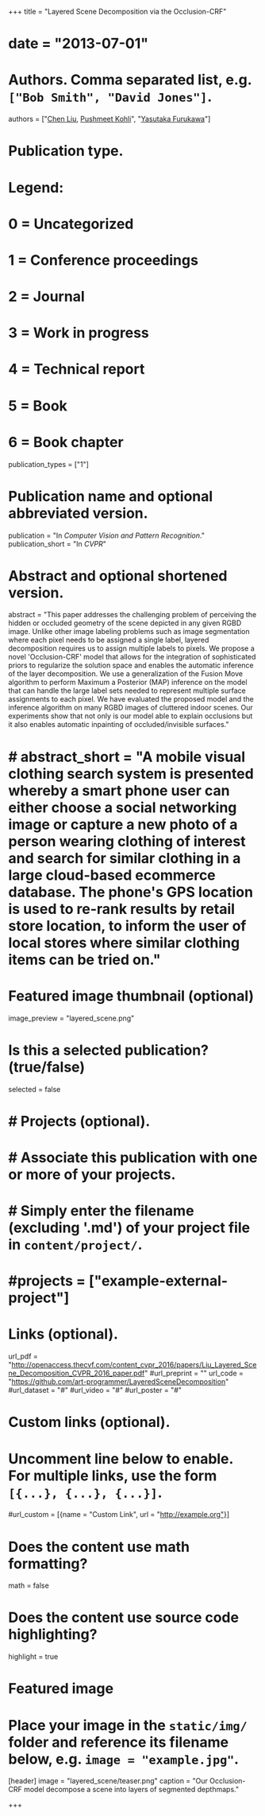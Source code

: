 +++
title = "Layered Scene Decomposition via the Occlusion-CRF"
# date = "2013-07-01"

# Authors. Comma separated list, e.g. `["Bob Smith", "David Jones"]`.
authors = ["[Chen Liu](http://www.chenliunet.com), [Pushmeet Kohli](https://sites.google.com/site/pushmeet/)", "[Yasutaka Furukawa](http://www.cs.sfu.ca/~furukawa)"]

# Publication type.
# Legend:
# 0 = Uncategorized
# 1 = Conference proceedings
# 2 = Journal
# 3 = Work in progress
# 4 = Technical report
# 5 = Book
# 6 = Book chapter
publication_types = ["1"]

# Publication name and optional abbreviated version.

publication = "In *Computer Vision and Pattern Recognition*."
publication_short = "In *CVPR*"

# Abstract and optional shortened version.
abstract = "This paper addresses the challenging problem of perceiving the hidden or occluded geometry of the scene depicted in any given RGBD image. Unlike other image labeling problems such as image segmentation where each pixel needs to be assigned a single label, layered decomposition requires us to assign multiple labels to pixels. We propose a novel 'Occlusion-CRF' model that allows for the integration of sophisticated priors to regularize the solution space and enables the automatic inference of the layer decomposition. We use a generalization of the Fusion Move algorithm to perform Maximum a Posterior (MAP) inference on the model that can handle the large label sets needed to represent multiple surface assignments to each pixel. We have evaluated the proposed model and the inference algorithm on many RGBD images of cluttered indoor scenes. Our experiments show that not only is our model able to explain occlusions but it also enables automatic inpainting of occluded/invisible surfaces."

# # abstract_short = "A mobile visual clothing search system is presented whereby a smart phone user can either choose a social networking image or capture a new photo of a person wearing clothing of interest and search for similar clothing in a large cloud-based ecommerce database. The phone's GPS location is used to re-rank results by retail store location, to inform the user of local stores where similar clothing items can be tried on."

# Featured image thumbnail (optional)
image_preview = "layered_scene.png"

# Is this a selected publication? (true/false)
selected = false

# # Projects (optional).
# #   Associate this publication with one or more of your projects.
# #   Simply enter the filename (excluding '.md') of your project file in `content/project/`.
# #projects = ["example-external-project"]

# Links (optional).
url_pdf = "http://openaccess.thecvf.com/content_cvpr_2016/papers/Liu_Layered_Scene_Decomposition_CVPR_2016_paper.pdf"
#url_preprint = ""
url_code = "https://github.com/art-programmer/LayeredSceneDecomposition"
#url_dataset = "#"
#url_video = "#"
#url_poster = "#"

# Custom links (optional).
#   Uncomment line below to enable. For multiple links, use the form `[{...}, {...}, {...}]`.
#url_custom = [{name = "Custom Link", url = "http://example.org"}]

# Does the content use math formatting?
math = false

# Does the content use source code highlighting?
highlight = true

# Featured image
# Place your image in the `static/img/` folder and reference its filename below, e.g. `image = "example.jpg"`.
[header]
image = "layered_scene/teaser.png"
caption = "Our Occlusion-CRF model decompose a scene into layers of segmented depthmaps."

+++